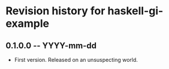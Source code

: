# Revision history for haskell-gi-example

## 0.1.0.0 -- YYYY-mm-dd

* First version. Released on an unsuspecting world.
